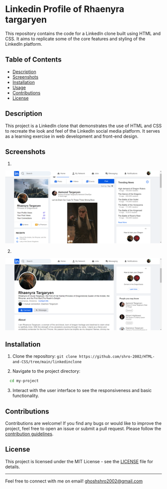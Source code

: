 # Linkedin Profile of Rhaenyra targaryen 

This repository contains the code for a LinkedIn clone built using HTML and CSS. It aims to replicate some of the core features and styling of the LinkedIn platform.






## Table of Contents
- [Description](#description)
- [Screenshots](#screenshots)
- [Installation](#installation)
- [Usage](#usage)
- [Contributions](#contributions)
- [License](#license)

## Description

This project is a LinkedIn clone that demonstrates the use of HTML and CSS to recreate the look and feel of the LinkedIn social media platform. It serves as a learning exercise in web development and front-end design.


## Screenshots

1. 

![Home page](images/screenshot1.png)

2. 

![Profile page](images/screenshot2.png)


## Installation

1. Clone the repository:
`git clone https://github.com/shro-2002/HTML-and-CSS/tree/main/linkedinclone`

2. Navigate to the project directory:
```bash
  cd my-project
```
3. Interact with the user interface to see the responsiveness and basic functionality.
    

## Contributions

Contributions are welcome! If you find any bugs or would like to improve the project, feel free to open an issue or submit a pull request. Please follow the [contribution guidelines](CONTRIBUTING.md).

## License

This project is licensed under the MIT License - see the [LICENSE](LICENSE) file for details.

---



Feel free to connect with me on email! ghoshshro2002@gmail.com

